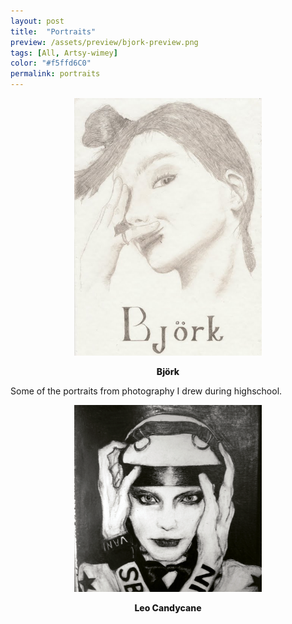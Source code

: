 ```yaml
---
layout: post
title:  "Portraits"
preview: /assets/preview/bjork-preview.png
tags: [All, Artsy-wimey]
color: "#f5ffd6C0"
permalink: portraits
---
```



<p align="center">
    <img src="/assets/portraits/bjork.jpg" width="300"/>
</p>
<p align="center">
<span style="font-weight: 800;">Björk</span>
 </p>
Some of the portraits from photography I drew during highschool.


<p align="center">
	   <img src="/assets/portraits/leo-full.png" width="300"/>
</p>
<p align="center">
<span style="font-weight: 800;">Leo Candycane</span>
 </p>

